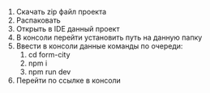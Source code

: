 1) Скачать zip файл проекта
2) Распаковать
3) Открыть в IDE данный проект
4) В консоли перейти установить путь на данную папку
5) Ввести в консоли данные команды по очереди:
    1. cd form-city
    2. npm i
    3. npm run dev
6) Перейти по ссылке в консоли